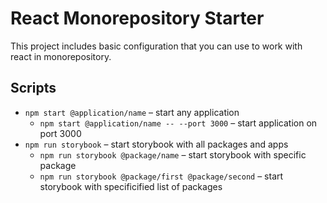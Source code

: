 # React Monorepository Starter

This project includes basic configuration that you can use to work with react in monorepository.

## Scripts

- `npm start @application/name` – start any application
  - `npm start @application/name -- --port 3000` – start application on port 3000
- `npm run storybook` – start storybook with all packages and apps
  - `npm run storybook @package/name` – start storybook with specific package
  - `npm run storybook @package/first @package/second` – start storybook with specificified list of packages
